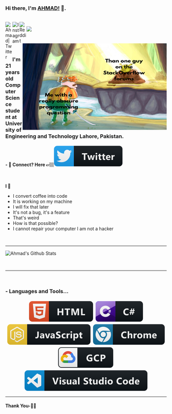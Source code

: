### Hi there, I'm [AHMAD!](https://twitter.com/mrahamdusama) 👋.


<br/>
<a href="https://twitter.com/IahmadDev">
  <img align="left" alt="Ahmad| Twitter" width="22px" src="https://cdn.jsdelivr.net/npm/simple-icons@v3/icons/twitter.svg" />
</a>
<a href="https://www.instagram.com/mrahmadusama/">
  <img align="left" alt="Instagram" width="22px" src="https://cdn.jsdelivr.net/npm/simple-icons@v3/icons/instagram.svg" />
</a>
<a href="https://www.reddit.com/user/i_dexter/">
  <img align="left" alt=" Reddit" width="22px" src="https://cdn.jsdelivr.net/npm/simple-icons@v3/icons/reddit.svg" />
</a>

![](https://visitor-badge.glitch.me/badge?page_id=IahmadDev.IahmadDev)

<br />

<img align="right" height="270px" width="450px" alt="GIF" src="https://raw.githubusercontent.com/IahmadDev/IahmadDev/master/w3yfvf8onvm51%20(1).png" />
<br />

### I'm 21 years old Computer Science student at University of Engineering and Technology Lahore, Pakistan.


#### - 💬 Connect? Here 👉🏼[<img src="https://raw.githubusercontent.com/8bithemant/8bithemant/master/svg/social/twitter.svg" >](https://twitter.com/mrahmadusama/)


<br />


**I 🙏**

* I convert coffee into code
* It is working on my machine
* I will fix that later
* It's not a bug, it's a feature
* That's weird
* How is that possible?
* I cannot repair your computer
I am not a hacker
<br />

***************************************************

![Ahmad's Github Stats](https://github-readme-stats.vercel.app/api?username=IahmadDev&show_icons=true&title_color=fff&icon_color=79ff97&text_color=9f9f9f&bg_color=151515)

<br />

*************

<br />

### - Languages and Tools...

<p align="center">
 <img src="https://raw.githubusercontent.com/8bithemant/8bithemant/master/svg/dev/languages/html.svg" alt="Twitter" style="vertical-align:top; margin:4px"><img src="https://raw.githubusercontent.com/8bithemant/8bithemant/master/svg/dev/languages/csharp.svg"alt="Twitter" style="vertical-align:top; margin:4px"><img src="https://raw.githubusercontent.com/8bithemant/8bithemant/master/svg/dev/languages/js.svg" alt="Twitter" style="vertical-align:top; margin:4px"><img src="https://raw.githubusercontent.com/8bithemant/8bithemant/master/svg/dev/misc/chrome.svg" alt="Twitter" style="vertical-align:top; margin:4px"><img src="https://raw.githubusercontent.com/8bithemant/8bithemant/master/svg/dev/services/gcp.svg" alt="Twitter" style="vertical-align:top; margin:4px"><img src="https://raw.githubusercontent.com/8bithemant/8bithemant/master/svg/dev/tools/visualstudio_code.svg" alt="Twitter" style="vertical-align:top; margin:4px">

</p>

****************************************************************

#### Thank You-🙏🏼
